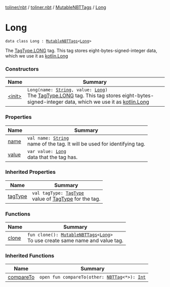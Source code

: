 [toliner/nbt](../../../index.md) / [toliner.nbt](../../index.md) / [MutableNBTTags](../index.md) / [Long](./index.md)

# Long

`data class Long : `[`MutableNBTTags`](../index.md)`<`[`Long`](https://kotlinlang.org/api/latest/jvm/stdlib/kotlin/-long/index.html)`>`

The [TagType.LONG](../../-tag-type/-l-o-n-g.md) tag.
This tag stores eight-bytes-signed-integer data, which we use it as [kotlin.Long](https://kotlinlang.org/api/latest/jvm/stdlib/kotlin/-long/index.html)

### Constructors

| Name | Summary |
|---|---|
| [&lt;init&gt;](-init-.md) | `Long(name: `[`String`](https://kotlinlang.org/api/latest/jvm/stdlib/kotlin/-string/index.html)`, value: `[`Long`](https://kotlinlang.org/api/latest/jvm/stdlib/kotlin/-long/index.html)`)`<br>The [TagType.LONG](../../-tag-type/-l-o-n-g.md) tag. This tag stores eight-bytes-signed-integer data, which we use it as [kotlin.Long](https://kotlinlang.org/api/latest/jvm/stdlib/kotlin/-long/index.html) |

### Properties

| Name | Summary |
|---|---|
| [name](name.md) | `val name: `[`String`](https://kotlinlang.org/api/latest/jvm/stdlib/kotlin/-string/index.html)<br>name of the tag. It will be used for identifying tag. |
| [value](value.md) | `var value: `[`Long`](https://kotlinlang.org/api/latest/jvm/stdlib/kotlin/-long/index.html)<br>data that the tag has. |

### Inherited Properties

| Name | Summary |
|---|---|
| [tagType](../tag-type.md) | `val tagType: `[`TagType`](../../-tag-type/index.md)<br>value of [TagType](../../-tag-type/index.md) for the tag. |

### Functions

| Name | Summary |
|---|---|
| [clone](clone.md) | `fun clone(): `[`MutableNBTTags`](../index.md)`<`[`Long`](https://kotlinlang.org/api/latest/jvm/stdlib/kotlin/-long/index.html)`>`<br>To use create same name and value tag. |

### Inherited Functions

| Name | Summary |
|---|---|
| [compareTo](../compare-to.md) | `open fun compareTo(other: `[`NBTTag`](../../-n-b-t-tag/index.md)`<*>): `[`Int`](https://kotlinlang.org/api/latest/jvm/stdlib/kotlin/-int/index.html) |
